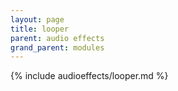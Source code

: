 ```yaml
---
layout: page
title: looper
parent: audio effects
grand_parent: modules
---
```


{% include audioeffects/looper.md %}
